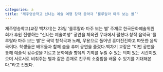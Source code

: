 ```yaml
---
categories: a
title: "제주영송학교 신나는 예술 여행 창작 음악극 ‘룰루랄라 마주 보는 별’"
---
```

제주영송학교(교장 백차기)는 23일 ‘룰루랄라 마주 보는 별’ 주제로 한국문화예술위원회가 후원 진행하는 “신나는 예술여행” 공연을 체육관 무대에서 펼쳤다.창작 음악극 ‘룰루랄라 마주 보는 별’은 국악 창작곡과 노래, 무용으로 풀어낸 흥미진진하고 따뜻한 음악극이다. 학생들은 배우들과 함께 춤을 추며 공연을 즐겼다.백차기 교장은 "이번 공연을 통해 예술적 감수성을 기르고 문화예술 향유의 기회를 누릴 수 있는 의미 있는 시간이었으며 서로서로 비춰주는 별과 같은 존재로 친구의 소중함을 배울 수 있기를 기대해본다."라고 전했다.